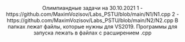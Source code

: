<center>Олимпиандные задачи на 30.10.2021
1 - https://github.com/MaximVozisov/Labs_PSTU/blob/main/N1/N1.cpp
2 - https://github.com/MaximVozisov/Labs_PSTU/blob/main/N2/N2.cpp
В папках лежат файлы, которые нужны для VS2019. Программы для запуска лежать в файлах с расширением .cpp
